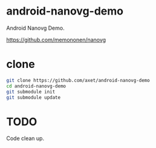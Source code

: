 # android-nanovg-demo

Android Nanovg Demo.

https://github.com/memononen/nanovg

# clone

```bash
git clone https://github.com/axet/android-nanovg-demo
cd android-nanovg-demo
git submodule init
git submodule update
```

# TODO

Code clean up.

